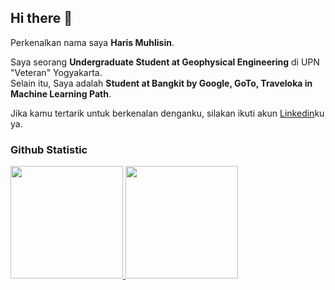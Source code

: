 ## Hi there 👋

Perkenalkan nama saya **Haris Muhlisin**.<br>

Saya seorang **Undergraduate Student at Geophysical Engineering** di UPN "Veteran" Yogyakarta. <br>
Selain itu, Saya adalah **Student at Bangkit by Google, GoTo, Traveloka in Machine Learning Path**.<br>


Jika kamu tertarik untuk berkenalan denganku, silakan ikuti akun [Linkedin](https://www.linkedin.com/in/harismuhlisin/)ku ya.

### Github Statistic
<p align="left">
<a href="https://github.com/HarisMuhlisin">
  <img height="180em" src="https://github-readme-stats-eight-theta.vercel.app/api?username=HarisMuhlisin&show_icons=true&theme=algolia&include_all_commits=true&count_private=true"/>
  <img height="180em" src="https://github-readme-stats-eight-theta.vercel.app/api/top-langs/?username=HarisMuhlisin&layout=compact&layout=compact&theme=algolia"/>
</a>
</p>

<!--
**HarisMuhlisin/HarisMuhlisin** is a ✨ _special_ ✨ repository because its `README.md` (this file) appears on your GitHub profile.

Here are some ideas to get you started:

- 🔭 I’m currently working on ...
- 🌱 I’m currently learning ...
- 👯 I’m looking to collaborate on ...
- 🤔 I’m looking for help with ...
- 💬 Ask me about ...
- 📫 How to reach me: ...
- 😄 Pronouns: ...
- ⚡ Fun fact: ...
-->
